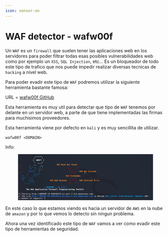 ```yaml
---
icon: sensor-on
---
```


# WAF detector - wafw00f

Un `WAF` es un `firewall` que suelen tener las aplicaciones web en los servidores para poder filtrar todas esas posibles vulnerabilidades web como por ejemplo un `XSS`, `SQL Injection`, etc... Es un bloqueador de todo este tipo de trafico que nos puede impedir realizar diversas tecnicas de `hacking` a nivel web.

Para poder evadir este tipo de `WAF` podremos utilizar la siguiente herramienta bastante famosa:

URL = [wafw00f GitHub](https://github.com/EnableSecurity/wafw00f)

Esta herramienta es muy util para detectar que tipo de `WAF` tenemos por delante en un servidor web, a parte de que tiene implementadas las firmas para muchisimos proveedores.

Esta herramienta viene por defecto en `kali` y es muy sencillita de utilizar.

```shell
wafw00f <DOMAIN>
```

Info:

<figure><img src="../../../.gitbook/assets/image (1) (1) (1) (1) (1) (1) (1) (1) (1) (1) (1) (1) (1) (1) (1) (1) (1) (1) (1) (1) (1) (1) (1) (1) (1) (1) (1) (1).png" alt=""><figcaption></figcaption></figure>

En este caso lo que estamos viendo es hacia un servidor de `AWS` en la nube de `amazon` y por lo que vemos lo detecto sin ningun problema.

Ahora una vez identificado este tipo de `WAF` vamos a ver como evadir este tipo de herramientas de seguridad.

